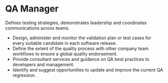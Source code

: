 # QA Manager

Defines testing strategies, demonstrates leadership and coordinates communications across teams.

* Design, administer and monitor the validation plan or test cases for every suitable candidate in each software release. 
* Define the extent of the quality process with other company team workflows to ensure a global quality endorsement.
* Provide consultant services and guidance on QA best practices to developers and management.
* Identify and suggest opportunities to update and improve the current QA regression.

